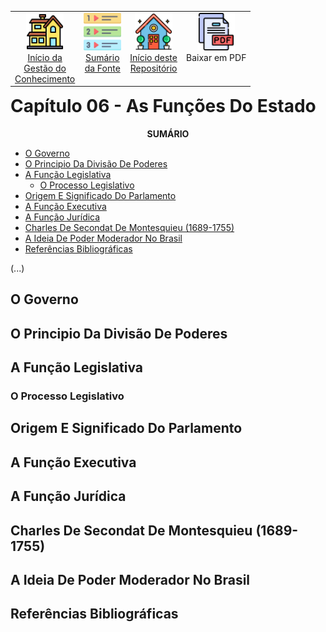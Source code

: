 <table align="right" border="0">
  <tr>
    <td align="center" valign="top">
      <a href="https://github.com/dnlclaudino/gestao-do-conhecimento#readme">
        <img src="https://github.com/dnlclaudino/imagens/blob/master/icones/icone-casa3.png?raw=true" heigh="60" width="60"><br>Início da <br>Gestão do <br>Conhecimento
      </a>
    </td>
    <td align="center" valign="top">
      <a href="./README.md">
        <img src="https://github.com/dnlclaudino/imagens/blob/master/icones/icone-sumario.png?raw=true" heigh="60" width="60"><br>Sumário<br>da Fonte
      </a>
    </td>
    <td align="center" valign="top">
      <a href="../README.md">
        <img src="https://github.com/dnlclaudino/imagens/blob/master/icones/icone-casa2.png?raw=true" heigh="60" width="60"><br>Início deste <br>Repositório
      </a>
    </td>
    <td align="center" valign="top">
        <img src="https://github.com/dnlclaudino/imagens/blob/master/icones-aplicativos/pdf/pdf.png?raw=true" heigh="60" width="60"><br>Baixar em PDF
    </td>
  </tr>
</table><br><br><br><br><br>

# Capítulo 06 - As Funções Do Estado

<center><b>SUMÁRIO</b></center>

<!-- TOC updateonsave:false-->

- [O Governo](#o-governo)
- [O Principio Da Divisão De Poderes](#o-principio-da-divisão-de-poderes)
- [A Função Legislativa](#a-função-legislativa)
    - [O Processo Legislativo](#o-processo-legislativo)
- [Origem E Significado Do Parlamento](#origem-e-significado-do-parlamento)
- [A Função Executiva](#a-função-executiva)
- [A Função Jurídica](#a-função-jurídica)
- [Charles De Secondat De Montesquieu (1689-1755)](#charles-de-secondat-de-montesquieu-1689-1755)
- [A Ideia De Poder Moderador No Brasil](#a-ideia-de-poder-moderador-no-brasil)
- [Referências Bibliográficas](#referências-bibliográficas)

<!-- /TOC -->(...)

## O Governo

## O Principio Da Divisão De Poderes

## A Função Legislativa

### O Processo Legislativo

## Origem E Significado Do Parlamento

## A Função Executiva

## A Função Jurídica

## Charles De Secondat De Montesquieu (1689-1755)

## A Ideia De Poder Moderador No Brasil

## Referências Bibliográficas